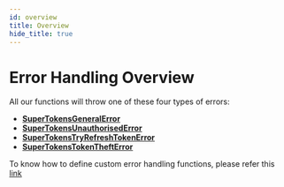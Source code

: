 ```yaml
---
id: overview
title: Overview
hide_title: true
---
```


# Error Handling Overview

All our functions will throw one of these four types of errors:
- **[SuperTokensGeneralError](./general-error)**
- **[SuperTokensUnauthorisedError](./unauthorised)**
- **[SuperTokensTryRefreshTokenError](./try-refresh-token)**
- **[SuperTokensTokenTheftError](./token-theft-detected)**

To know how to define custom error handling functions, please refer this [link](../../usage/custom_error_handling)